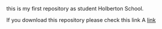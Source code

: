 this is my first repository as student Holberton School.

If you download this repository please check this link A [link](https://github.com/cmlesquivel/holbertonschool-zero_day.git)